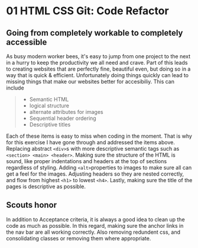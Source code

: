 # 01 HTML CSS Git: Code Refactor

## Going from completely workable to completely accessible
As busy modern worker bees, it's easy to jump from one project to the next in a hurry to keep the productivity we all need and crave. Part of this leads to creating websites that are perfectly fine, beautiful even, but doing so in a way that is quick & efficient. Unfortunately doing things quickly can lead to missing things that make our websites better for accesibiliy. This can include

>- Semantic HTML
>- logical structure
>- alternate attributes for images
>- Sequential header ordering
>- Descriptive titles

Each of these items is easy to miss when coding in the moment. That is why for this exercise I have gone through and addressed the items above. Replacing abstract ```<div>```s with more descriptive semantic tags such as ```<section> <main> <header>```. Making sure the structure of the HTML is sound, like proper indentations and headers at the top of sections regardless of styling. Adding ```<alt>```properties to images to make sure all can get a feel for the images. Adjusting headers so they are nested correctly, and flow from highest ```<h1>``` to lowest ```<h4>```. Lastly, making sure the title of the pages is descriptive as possible.

## Scouts honor
In addition to Acceptance criteria, it is always a good idea to clean up the code as much as possible. In this regard, making sure the anchor links in the nav bar are all working correctly. Also removing redundent css, and consolidating classes or removing them where appropriate.

